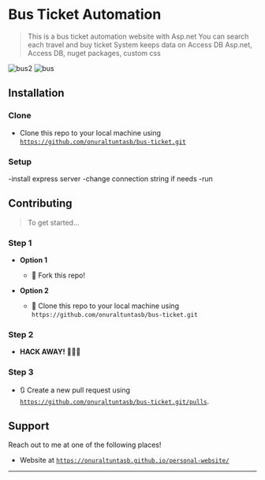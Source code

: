 
# Bus Ticket Automation

> This is a bus ticket automation website with Asp.net
> You can search each travel and buy ticket
> System keeps data on Access DB
> Asp.net, Access DB, nuget packages, custom css

![bus2](https://user-images.githubusercontent.com/53194850/91488031-60dd5a80-e8b7-11ea-895d-09a3e9f8329f.PNG)
![bus](https://user-images.githubusercontent.com/53194850/91488033-620e8780-e8b7-11ea-93cf-c8044d3351b1.PNG)


## Installation

### Clone

- Clone this repo to your local machine using <a href="https://github.com/onuraltuntasbb/bus-ticket.git" target="_blank">`https://github.com/onuraltuntasb/bus-ticket.git`</a>

### Setup
-install express server
-change connection string if needs
-run

## Contributing

> To get started...

### Step 1

- **Option 1**
    - 🍴 Fork this repo!

- **Option 2**
    - 👯 Clone this repo to your local machine using `https://github.com/onuraltuntasb/bus-ticket.git`

### Step 2

- **HACK AWAY!** 🔨🔨🔨

### Step 3

- 🔃 Create a new pull request using <a href="https://github.com/onuraltuntasb/bus-ticket.git/pulls" target="_blank">`https://github.com/onuraltuntasb/bus-ticket.git/pulls`</a>.


## Support

Reach out to me at one of the following places!

- Website at <a href="https://onuraltuntasb.github.io/personal-website/" target="_blank">`https://onuraltuntasb.github.io/personal-website/`</a>

---
